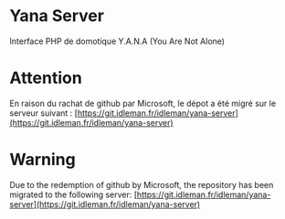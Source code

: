 Yana Server
===========

Interface PHP de domotique Y.A.N.A (You Are Not Alone)

Attention
===========

En raison du rachat de github par Microsoft, le dépot a été migré sur le serveur suivant : 
[https://git.idleman.fr/idleman/yana-server](https://git.idleman.fr/idleman/yana-server)

Warning
===========

Due to the redemption of github by Microsoft, the repository has been migrated to the following server:
[https://git.idleman.fr/idleman/yana-server](https://git.idleman.fr/idleman/yana-server)
